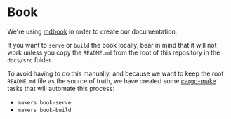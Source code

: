 # Book

We're using [mdbook](https://rust-lang.github.io/mdBook/) in order to create our documentation.

If you want to `serve` or `build` the book locally, bear in mind that it will not work unless you copy the `README.md` from the root of this repository in the `docs/src` folder.

To avoid having to do this manually, and because we want to keep the root `README.md` file as the source of truth, we have created some [cargo-make](https://github.com/sagiegurari/cargo-make) tasks that will automate this process:

- `makers book-serve`
- `makers book-build`
